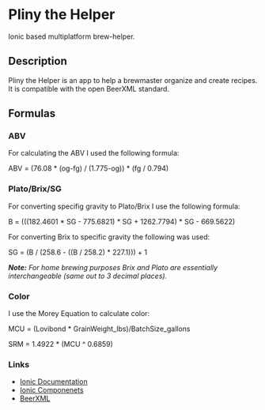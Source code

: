 # Pliny the Helper

Ionic based multiplatform brew-helper.

## Description

Pliny the Helper is an app to help a brewmaster organize and create recipes. It is compatible with the open BeerXML
standard.

## Formulas

### ABV

For calculating the ABV I used the following formula:

ABV = (76.08 * (og-fg) / (1.775-og)) * (fg / 0.794)

### Plato/Brix/SG

For converting specifig gravity to Plato/Brix I use the following formula:

B = (((182.4601 * SG - 775.6821) * SG + 1262.7794) * SG - 669.5622)

For converting Brix to specific gravity the following was used:

SG = (B / (258.6 - ((B / 258.2) * 227.1))) + 1

***Note:*** *For home brewing purposes Brix and Plato are essentially interchangeable (same out to 3 decimal places).*

### Color

I use the Morey Equation to calculate color:

MCU = (Lovibond * GrainWeight_lbs)/BatchSize_gallons

SRM = 1.4922 * (MCU ^ 0.6859)

### Links

* [Ionic Documentation](https://ionicframework.com/docs/)
* [Ionic Componenets](https://ionicframework.com/docs/components)
* [BeerXML](http://www.beerxml.com/)
